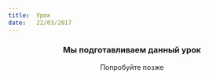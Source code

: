 ```yaml
---
title:  Урок
date:   22/03/2017
---
```


### <center>Мы подготавливаем данный урок</center>
<center>Попробуйте позже</center>